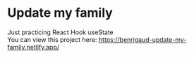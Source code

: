 # Update my family

Just practicing React Hook useState<br>
You can view this project here: https://benrigaud-update-my-family.netlify.app/
